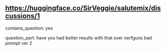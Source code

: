 ## https://huggingface.co/SirVeggie/salutemix/discussions/1

contains_question: yes

question_part: have you had better results with that over nerfguns bad prompt ver 2